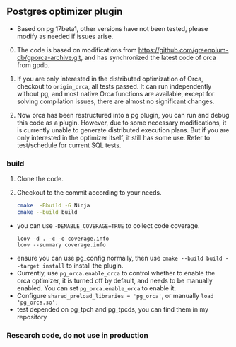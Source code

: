 
## Postgres optimizer plugin


* Based on pg 17beta1, other versions have not been tested, please modify as needed if issues arise.


0. The code is based on modifications from https://github.com/greenplum-db/gporca-archive.git, and has synchronized the latest code of orca from gpdb.

1. If you are only interested in the distributed optimization of Orca, checkout to `origin_orca`, all tests passed. It can run independently without pg, and most native Orca functions are available, except for solving compilation issues, there are almost no significant changes.

2. Now orca has been restructured into a pg plugin, you can run and debug this code as a plugin. However, due to some necessary modifications, it is currently unable to generate distributed execution plans. But if you are only interested in the optimizer itself, it still has some use. Refer to test/schedule for current SQL tests.


### build

1. Clone the code.
2. Checkout to the commit according to your needs.

    ```bash
    cmake  -Bbuild -G Ninja
    cmake --build build
    ```

* you can use `-DENABLE_COVERAGE=TRUE` to collect code coverage.
    ```
    lcov -d . -c -o coverage.info
    lcov --summary coverage.info
    ```
* ensure you can use pg_config normally, then use `cmake --build build --target install` to install the plugin.
* Currently, use `pg_orca.enable_orca` to control whether to enable the orca optimizer, it is turned off by default, and needs to be manually enabled. You can set `pg_orca.enable_orca` to enable it.
* Configure `shared_preload_libraries = 'pg_orca'`, or manually `load 'pg_orca.so';`
* test depended on pg_tpch and pg_tpcds, you can find them in my repository

### Research code, do not use in production
